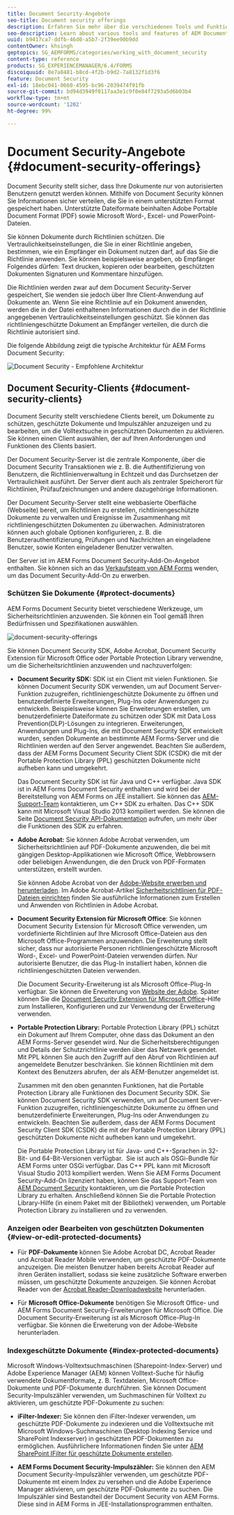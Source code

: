 ```yaml
---
title: Document Security-Angebote
seo-title: Document security offerings
description: Erfahren Sie mehr über die verschiedenen Tools und Funktionen von AEM Document Security
seo-description: Learn about various tools and features of AEM Document Security
uuid: b9417ca7-ddfb-46d0-a5b7-2f39ee90b9dd
contentOwner: khsingh
geptopics: SG_AEMFORMS/categories/working_with_document_security
content-type: reference
products: SG_EXPERIENCEMANAGER/6.4/FORMS
discoiquuid: 8e7a8481-b8cd-4f2b-b9d2-7a8132f1d3f6
feature: Document Security
exl-id: 18ebc041-0660-4595-bc96-2039474f91fb
source-git-commit: bd94d3949f0117aa3e1c9f0e84f7293a5d6b03b4
workflow-type: tm+mt
source-wordcount: '1202'
ht-degree: 99%

---
```


# Document Security-Angebote {#document-security-offerings}

Document Security stellt sicher, dass Ihre Dokumente nur von autorisierten Benutzern genutzt werden können. Mithilfe von Document Security können Sie Informationen sicher verteilen, die Sie in einem unterstützten Format gespeichert haben. Unterstützte Dateiformate beinhalten Adobe Portable Document Format (PDF) sowie Microsoft Word-, Excel- und PowerPoint-Dateien.

Sie können Dokumente durch Richtlinien schützen. Die Vertraulichkeitseinstellungen, die Sie in einer Richtlinie angeben, bestimmen, wie ein Empfänger ein Dokument nutzen darf, auf das Sie die Richtlinie anwenden. Sie können beispielsweise angeben, ob Empfänger Folgendes dürfen: Text drucken, kopieren oder bearbeiten, geschützten Dokumenten Signaturen und Kommentare hinzufügen.

Die Richtlinien werden zwar auf dem Document Security-Server gespeichert, Sie wenden sie jedoch über Ihre Client-Anwendung auf Dokumente an. Wenn Sie eine Richtlinie auf ein Dokument anwenden, werden die in der Datei enthaltenen Informationen durch die in der Richtlinie angegebenen Vertraulichkeitseinstellungen geschützt. Sie können das richtliniengeschützte Dokument an Empfänger verteilen, die durch die Richtlinie autorisiert sind.

Die folgende Abbildung zeigt die typische Architektur für AEM Forms Document Security:

![Document Security - Empfohlene Architektur](do-not-localize/document_security_architecture.png)

## Document Security-Clients {#document-security-clients}

Document Security stellt verschiedene Clients bereit, um Dokumente zu schützen, geschützte Dokumente und Impulszähler anzuzeigen und zu bearbeiten, um die Volltextsuche in geschützten Dokumenten zu aktivieren. Sie können einen Client auswählen, der auf Ihren Anforderungen und Funktionen des Clients basiert.

Der Document Security-Server ist die zentrale Komponente, über die Document Security Transaktionen wie z. B. die Authentifizierung von Benutzern, die Richtlinienverwaltung in Echtzeit und das Durchsetzen der Vertraulichkeit ausführt. Der Server dient auch als zentraler Speicherort für Richtlinien, Prüfaufzeichnungen und andere dazugehörige Informationen.

Der Document Security-Server stellt eine webbasierte Oberfläche (Webseite) bereit, um Richtlinien zu erstellen, richtliniengeschützte Dokumente zu verwalten und Ereignisse im Zusammenhang mit richtliniengeschützten Dokumenten zu überwachen. Administratoren können auch globale Optionen konfigurieren, z. B. die Benutzerauthentifizierung, Prüfungen und Nachrichten an eingeladene Benutzer, sowie Konten eingeladener Benutzer verwalten.

Der Server ist im AEM Forms Document Security-Add-On-Angebot enthalten. Sie können sich an das [Verkaufsteam von AEM Forms](https://www.adobe.com/products/request-consultation/marketing-cloud.html?s_osc=70114000002JNwKAAW&amp;s_iid=70114000002JHs3AAG) wenden, um das Document Security-Add-On zu erwerben.

### Schützen Sie Dokumente {#protect-documents}

AEM Forms Document Security bietet verschiedene Werkzeuge, um Sicherheitsrichtlinien anzuwenden. Sie können ein Tool gemäß Ihren Bedürfnissen und Spezifikationen auswählen.

![document-security-offerings](assets/document-security-offerings.png)

Sie können Document Security SDK, Adobe Acrobat, Document Security Extension für Microsoft Office oder Portable Protection Library verwendne, um die Sicherheitsrichtlinien anzuwenden und nachzuverfolgen:

* **Document Security SDK:** SDK ist ein Client mit vielen Funktionen. Sie können Document Security SDK verwenden, um auf Document Server-Funktion zuzugreifen, richtliniengeschützte Dokumente zu öffnen und benutzerdefinierte Erweiterungen, Plug-Ins oder Anwendungen zu entwickeln. Beispielsweise können Sie Erweiterungen erstellen, um benutzerdefinierte Dateiformate zu schützen oder SDK mit Data Loss Prevention(DLP)-Lösungen zu integrieren. Erweiterungen, Anwendungen und Plug-Ins, die mit Document Security SDK entwickelt wurden, senden Dokumente an bestimmte AEM Forms-Server und die Richtlinien werden auf den Server angewendet. Beachten Sie außerdem, dass der AEM Forms Document Security Client SDK (CSDK) die mit der Portable Protection Library (PPL) geschützten Dokumente nicht aufheben kann und umgekehrt.

   Das Document Security SDK ist für Java und C++ verfügbar. Java SDK ist in AEM Forms Document Security enthalten und wird bei der Bereitstellung von AEM Forms on JEE installiert. Sie können das [AEM-Support-Team](https://helpx.adobe.com/de/marketing-cloud/contact-support.html) kontaktieren, um C++ SDK zu erhalten. Das C++ SDK kann mit Microsoft Visual Studio 2013 kompiliert werden. Sie können die Seite [Document Security API-Dokumentation](https://help.adobe.com/de_DE/livecycle/11.0/Services/WS92d06802c76abadb76c48dfe12dbeb3e281-7ff0.2.html) aufrufen, um mehr über die Funktionen des SDK zu erfahren.

* **Adobe Acrobat:** Sie können Adobe Acrobat verwenden, um Sicherheitsrichtlinien auf PDF-Dokumente anzuwenden, die bei mit gängigen Desktop-Applikationen wie Microsoft Office, Webbrowsern oder beliebigen Anwendungen, die den Druck von PDF-Formaten unterstützen, erstellt wurden.

   Sie können Adobe Acrobat von der [Adobe-Website erwerben und herunterladen](https://acrobat.adobe.com/de/de/free-trial-download.html). Im Adobe Acrobat-Artikel [Sicherheitsrichtlinien für PDF-Dateien einrichten](https://helpx.adobe.com/de/acrobat/using/setting-security-policies-pdfs.html) finden Sie ausführliche Informationen zum Erstellen und Anwenden von Richtlinien in Adobe Acrobat.

* **Document Security Extension für Microsoft Office**: Sie können Document Security Extension für Microsoft Office verwenden, um vordefinierte Richtlinien auf Ihre Microsoft Office-Dateien aus den Microsoft Office-Programmen anzuwenden. Die Erweiterung stellt sicher, dass nur autorisierte Personen richtliniengeschützte Microsoft Word-, Excel- und PowerPoint-Dateien verwenden dürfen. Nur autorisierte Benutzer, die das Plug-In installiert haben, können die richtliniengeschützten Dateien verwenden.﻿

   Die Document Security-Erweiterung ist als Microsoft Office-Plug-In verfügbar. Sie können die Erweiterung von [Website der Adobe](https://helpx.adobe.com/de/aem-forms/aem-document-security/download-installer.html). Später können Sie die [Document Security Extension für Microsoft Office](https://helpx.adobe.com/de/aem-forms/aem-document-security/aem-document-security-extension-help.html)-Hilfe zum Installieren, Konfigurieren und zur Verwendung der Erweiterung verwenden.

* **Portable Protection Library:** Portable Protection Library (PPL) schützt ein Dokument auf Ihrem Computer, ohne dass das Dokument an den AEM Forms-Server gesendet wird. Nur die Sicherheitsberechtigungen und Details der Schutzrichtlinie werden über das Netzwerk gesendet. Mit PPL können Sie auch den Zugriff auf den Abruf von Richtlinien auf angemeldete Benutzer beschränken. Sie können Richtlinien mit dem Kontext des Benutzers abrufen, der als AEM-Benutzer angemeldet ist.

   Zusammen mit den oben genannten Funktionen, hat die Portable Protection Library alle Funktionen des Document Security SDK. Sie können Document Security SDK verwenden, um auf Document Server-Funktion zuzugreifen, richtliniengeschützte Dokumente zu öffnen und benutzerdefinierte Erweiterungen, Plug-Ins oder Anwendungen zu entwickeln. Beachten Sie außerdem, dass der AEM Forms Document Security Client SDK (CSDK) die mit der Portable Protection Library (PPL) geschützten Dokumente nicht aufheben kann und umgekehrt.

   Die Portable Protection Library ist für Java- und C++-Sprachen in 32-Bit- und 64-Bit-Versionen verfügbar.  Sie ist auch als OSGi-Bundle für AEM Forms unter OSGi verfügbar. Das C++ PPL kann mit Microsoft Visual Studio 2013 kompiliert werden. Wenn Sie AEM Forms Document Security-Add-On lizenziert haben, können Sie das Support-Team von [AEM Document Security](https://helpx.adobe.com/marketing-cloud/contact-support.html) kontaktieren, um die Portable Protection Library zu erhalten. Anschließend können Sie die Portable Protection Library-Hilfe (in einem Paket mit der Bibliothek) verwenden, um Portable Protection Library zu installieren und zu verwenden.

### Anzeigen oder Bearbeiten von geschützten Dokumenten {#view-or-edit-protected-documents}

* Für **PDF-Dokumente** können Sie Adobe Acrobat DC, Acrobat Reader und Acrobat Reader Mobile verwenden, um geschützte PDF-Dokumente anzuzeigen. Die meisten Benutzer haben bereits Acrobat Reader auf ihren Geräten installiert, sodass sie keine zusätzliche Software erwerben müssen, um geschützte Dokumente anzuzeigen. Sie können Acrobat Reader von der [Acrobat Reader-Downloadwebsite](https://get.adobe.com/de/reader/) herunterladen.

* Für **Microsoft Office-Dokumente** benötigen Sie Microsoft Office- und AEM Forms Document Security-Erweiterungen für Microsoft Office. Die Document Security-Erweiterung ist als Microsoft Office-Plug-In verfügbar. Sie können die Erweiterung von der Adobe-Website herunterladen.

### Indexgeschützte Dokumente {#index-protected-documents}

Microsoft Windows-Volltextsuchmaschinen (Sharepoint-Index-Server) und Adobe Experience Manager (AEM) können Volltext-Suche für häufig verwendete Dokumentformate, z. B. Textdateien, Microsoft Office-Dokumente und PDF-Dokumente durchführen. Sie können Document Security-Impulszähler verwenden, um Suchmaschinen für Volltext zu aktivieren, um geschützte PDF-Dokumente zu suchen:

* **iFilter-Indexer:** Sie können den iFilter-Indexer verwenden, um geschützte PDF-Dokumente zu indexieren und die Volltextsuche mit Microsoft Windows-Suchmaschinen (Desktop Indexing Service und SharePoint Indexserver) in geschützten PDF-Dokumenten zu ermöglichen. Ausführlichere Informationen finden Sie unter [AEM SharePoint IFilter für geschützte Dokumente erstellen](assets/sharepoint-ifilter-doc-security.pdf).

* **AEM Forms Document Security-Impulszähler:** Sie können den AEM Document Security-Impulszähler verwenden, um geschützte PDF-Dokumente mt einem Index zu versehen und die Adobe Experience Manager aktivieren, um geschützte PDF-Dokumente zu suchen. Die Impulszähler sind Bestandteil der Document Security von AEM Forms. Diese sind in AEM Forms in JEE-Installationsprogrammen enthalten.
